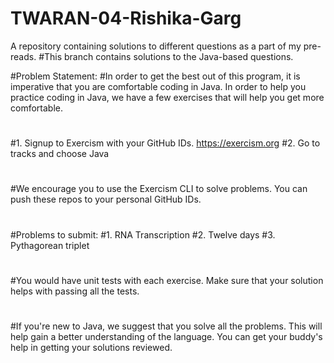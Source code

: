 # TWARAN-04-Rishika-Garg
A repository containing solutions to different questions as a part of my pre-reads.
#This branch contains solutions to the Java-based questions.

#Problem Statement:
#In order to get the best out of this program, it is imperative that you are comfortable coding in Java. In order to help you practice coding in Java, we have a few exercises that will help you get more comfortable. 
#
#1. Signup to Exercism with your GitHub IDs. https://exercism.org
#2. Go to tracks and choose Java
#
#
#We encourage you to use the Exercism CLI to solve problems. You can push these repos to your personal GitHub IDs. 
#
#
#Problems to submit: 
#1. RNA Transcription
#2. Twelve days
#3. Pythagorean triplet
#
#
#You would have unit tests with each exercise. Make sure that your solution helps with passing all the tests. 
#
#
#If you're new to Java, we suggest that you solve all the problems. This will help gain a better understanding of the language. You can get your buddy's help in getting your solutions reviewed. 
